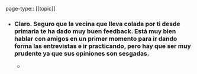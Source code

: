 page-type:: [[topic]]
- ### Claro. Seguro que la vecina que lleva colada por ti desde primaria te ha dado muy buen feedback. Está muy bien hablar con amigos en un primer momento para ir dando forma las entrevistas e ir practicando, pero hay que ser muy prudente ya que sus opiniones son sesgadas.
  - 


